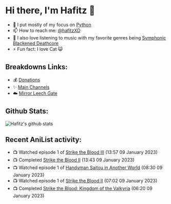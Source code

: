 # Hi there, I'm Hafitz 👋
- 🐍 I put mostly of my focus on [Python](https://python.org)
- 📫 How to reach me: [@hafitzXD](https://t.me/hafitzXD)
- 🎵 I also love listening to music with my favorite genres being [Symphonic Blackened Deathcore](https://youtu.be/qyYmS_iBcy4)
- ⚡ Fun fact: I love Cat 😺

## Breakdowns Links:
- 💰 [Donations](https://t.me/TheBreakdowns/2)
- ✨ [Main Channels](https://t.me/TheBreakdowns)
- ☁️ [Mirror Leech Gate](https://t.me/BreakdownsGate)

## Github Stats:
![Hafitz's github stats](https://github-readme-stats.vercel.app/api?username=breakdowns&show_icons=true&count_private=true&bg_color=00000000&text_color=777)

## Recent AniList activity:
<!-- ANILIST_ACTIVITY:start -->

-   📺 Watched episode 1 of [Strike the Blood III](https://anilist.co/anime/102436) (13:57 09 January 2023)
-   📺 Completed [Strike the Blood II](https://anilist.co/anime/21815) (13:43 09 January 2023)
-   📺 Watched episode 1 of [Handyman Saitou in Another World](https://anilist.co/anime/144092) (08:30 09 January 2023)
-   📺 Watched episode 1 of [Strike the Blood II](https://anilist.co/anime/21815) (07:02 09 January 2023)
-   📺 Completed [Strike the Blood: Kingdom of the Valkyria](https://anilist.co/anime/21098) (06:20 09 January 2023)

<!-- ANILIST_ACTIVITY:end -->
